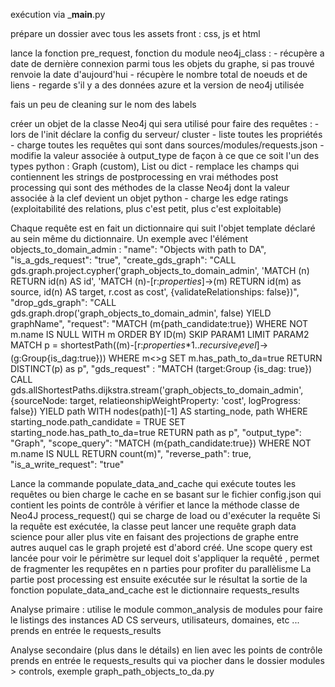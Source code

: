 exécution via ___main__.py

prépare un dossier avec tous les assets front : css, js et html

lance la fonction pre_request, fonction du module neo4j_class : 
    - récupère a date de dernière connexion parmi tous les objets du graphe, si  pas trouvé renvoie la date d'aujourd'hui
    - récupère le nombre total de noeuds et de liens
    - regarde s'il y a des données azure et la version de neo4j utilisée

fais un peu de cleaning sur le nom des labels

créer un objet de la classe Neo4j qui sera utilisé pour faire des requêtes : 
    - lors de l'init déclare la config du serveur/ cluster
    - liste toutes les propriétés
    - charge toutes les requêtes qui sont dans sources/modules/requests.json
    - modifie la valeur associée à output_type de façon à ce que ce soit l'un des types python : Graph (custom), List ou dict
    - remplace les champs qui contiennent les strings de postprocessing en vrai méthodes post processing qui sont des méthodes de la classe Neo4j dont la valeur associée à la clef devient un objet python 
    - charge les edge ratings (exploitabilité des relations, plus c'est petit, plus c'est exploitable)


Chaque requête est en fait un dictionnaire qui suit l'objet template déclaré au sein même du dictionnaire.
Un exemple avec l'élément objects_to_domain_admin : 
    "name": "Objects with path to DA",
    "is_a_gds_request": "true",
    "create_gds_graph": "CALL gds.graph.project.cypher('graph_objects_to_domain_admin', 'MATCH (n) RETURN id(n) AS id', 'MATCH (n)-[r:$properties$]->(m) RETURN id(m) as source, id(n) AS target, r.cost as cost', {validateRelationships: false})",
    "drop_gds_graph": "CALL gds.graph.drop('graph_objects_to_domain_admin', false) YIELD graphName",
    "request": "MATCH (m{path_candidate:true}) WHERE NOT m.name IS NULL WITH m ORDER BY ID(m) SKIP PARAM1 LIMIT PARAM2 MATCH p = shortestPath((m)-[r:$properties$*1..$recursive_level$]->(g:Group{is_dag:true})) WHERE m<>g SET m.has_path_to_da=true RETURN DISTINCT(p) as p",
    "gds_request" : "MATCH (target:Group {is_dag: true}) CALL gds.allShortestPaths.dijkstra.stream('graph_objects_to_domain_admin', {sourceNode: target, relatieonshipWeightProperty: 'cost', logProgress: false}) YIELD path WITH nodes(path)[-1] AS starting_node, path WHERE starting_node.path_candidate = TRUE SET starting_node.has_path_to_da=true RETURN path as p",
    "output_type": "Graph",
    "scope_query": "MATCH (m{path_candidate:true}) WHERE NOT m.name IS NULL RETURN count(m)",
    "reverse_path": true,
    "is_a_write_request": "true"

Lance la commande populate_data_and_cache qui exécute toutes les requêtes ou bien charge le cache en se basant sur le fichier config.json qui contient les points de contrôle à vérifier et lance la méthode classe de Neo4J process_request() qui se charge de load ou d'exécuter la requête
Si la requête est exécutée, la classe peut lancer une requête graph data science pour aller plus vite en faisant des projections de graphe entre autres auquel cas le graph projeté est d'abord créé.
Une scope query est lancée pour voir le périmètre sur lequel doit s'appliquer la requêté , permet de fragmenter les requpêtes en n parties pour profiter du parallèlisme
La partie post processing est ensuite exécutée sur le résultat
la sortie de la fonction populate_data_and_cache est le dictionnaire requests_results

Analyse primaire : utilise le module common_analysis de modules pour faire le listings des instances AD CS serveurs, utilisateurs, domaines, etc ...
prends en entrée le requests_results

Analyse secondaire (plus dans le détails) en lien avec les points de contrôle
prends en entrée le requests_results qui va piocher dans le dossier modules > controls, exemple graph_path_objects_to_da.py
